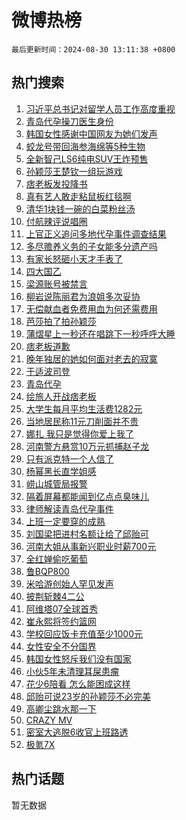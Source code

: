 # 微博热榜

`最后更新时间：2024-08-30 13:11:38 +0800`

## 热门搜索

1. [习近平总书记对留学人员工作高度重视](https://m.weibo.cn/search?containerid=100103type%3D1%26t%3D10%26q%3D%23%E4%B9%A0%E8%BF%91%E5%B9%B3%E6%80%BB%E4%B9%A6%E8%AE%B0%E5%AF%B9%E7%95%99%E5%AD%A6%E4%BA%BA%E5%91%98%E5%B7%A5%E4%BD%9C%E9%AB%98%E5%BA%A6%E9%87%8D%E8%A7%86%23&stream_entry_id=51&isnewpage=1&extparam=seat%3D1%26q%3D%2523%25E4%25B9%25A0%25E8%25BF%2591%25E5%25B9%25B3%25E6%2580%25BB%25E4%25B9%25A6%25E8%25AE%25B0%25E5%25AF%25B9%25E7%2595%2599%25E5%25AD%25A6%25E4%25BA%25BA%25E5%2591%2598%25E5%25B7%25A5%25E4%25BD%259C%25E9%25AB%2598%25E5%25BA%25A6%25E9%2587%258D%25E8%25A7%2586%2523%26dgr%3D0%26filter_type%3Drealtimehot%26stream_entry_id%3D51%26c_type%3D51%26pos%3D0%26cate%3D10103%26display_time%3D1724994697%26pre_seqid%3D17249946969770952898107)
1. [青岛代孕操刀医生身份](https://m.weibo.cn/search?containerid=100103type%3D1%26t%3D10%26q%3D%23%E9%9D%92%E5%B2%9B%E4%BB%A3%E5%AD%95%E6%93%8D%E5%88%80%E5%8C%BB%E7%94%9F%E8%BA%AB%E4%BB%BD%23&stream_entry_id=31&isnewpage=1&extparam=seat%3D1%26cate%3D5001%26lcate%3D5001%26stream_entry_id%3D31%26pos%3D0%26q%3D%2523%25E9%259D%2592%25E5%25B2%259B%25E4%25BB%25A3%25E5%25AD%2595%25E6%2593%258D%25E5%2588%2580%25E5%258C%25BB%25E7%2594%259F%25E8%25BA%25AB%25E4%25BB%25BD%2523%26dgr%3D0%26filter_type%3Drealtimehot%26band_rank%3D1%26c_type%3D31%26realpos%3D1%26flag%3D1%26display_time%3D1724994697%26pre_seqid%3D17249946969770952898107)
1. [韩国女性感谢中国网友为她们发声](https://m.weibo.cn/search?containerid=100103type%3D1%26t%3D10%26q%3D%23%E9%9F%A9%E5%9B%BD%E5%A5%B3%E6%80%A7%E6%84%9F%E8%B0%A2%E4%B8%AD%E5%9B%BD%E7%BD%91%E5%8F%8B%E4%B8%BA%E5%A5%B9%E4%BB%AC%E5%8F%91%E5%A3%B0%23&stream_entry_id=31&isnewpage=1&extparam=seat%3D1%26cate%3D5001%26lcate%3D5001%26stream_entry_id%3D31%26pos%3D1%26q%3D%2523%25E9%259F%25A9%25E5%259B%25BD%25E5%25A5%25B3%25E6%2580%25A7%25E6%2584%259F%25E8%25B0%25A2%25E4%25B8%25AD%25E5%259B%25BD%25E7%25BD%2591%25E5%258F%258B%25E4%25B8%25BA%25E5%25A5%25B9%25E4%25BB%25AC%25E5%258F%2591%25E5%25A3%25B0%2523%26dgr%3D0%26filter_type%3Drealtimehot%26band_rank%3D2%26c_type%3D31%26realpos%3D2%26flag%3D2%26display_time%3D1724994697%26pre_seqid%3D17249946969770952898107)
1. [蛟龙号带回海参海绵等5种生物](https://m.weibo.cn/search?containerid=100103type%3D1%26t%3D10%26q%3D%23%E8%9B%9F%E9%BE%99%E5%8F%B7%E5%B8%A6%E5%9B%9E%E6%B5%B7%E5%8F%82%E6%B5%B7%E7%BB%B5%E7%AD%895%E7%A7%8D%E7%94%9F%E7%89%A9%23&stream_entry_id=31&isnewpage=1&extparam=seat%3D1%26cate%3D5001%26lcate%3D5001%26stream_entry_id%3D31%26pos%3D2%26q%3D%2523%25E8%259B%259F%25E9%25BE%2599%25E5%258F%25B7%25E5%25B8%25A6%25E5%259B%259E%25E6%25B5%25B7%25E5%258F%2582%25E6%25B5%25B7%25E7%25BB%25B5%25E7%25AD%25895%25E7%25A7%258D%25E7%2594%259F%25E7%2589%25A9%2523%26dgr%3D0%26filter_type%3Drealtimehot%26band_rank%3D3%26c_type%3D31%26realpos%3D3%26flag%3D1%26display_time%3D1724994697%26pre_seqid%3D17249946969770952898107)
1. [全新智己LS6纯电SUV王炸预售](https://m.weibo.cn/search?containerid=100103type%3D1%26t%3D10%26q%3D%23%E5%85%A8%E6%96%B0%E6%99%BA%E5%B7%B1LS6%E7%BA%AF%E7%94%B5SUV%E7%8E%8B%E7%82%B8%E9%A2%84%E5%94%AE%23&stream_entry_id=31&isnewpage=1&extparam=seat%3D1%26cate%3D5001%26lcate%3D5001%26stream_entry_id%3D31%26pos%3D3%26q%3D%2523%25E5%2585%25A8%25E6%2596%25B0%25E6%2599%25BA%25E5%25B7%25B1LS6%25E7%25BA%25AF%25E7%2594%25B5SUV%25E7%258E%258B%25E7%2582%25B8%25E9%25A2%2584%25E5%2594%25AE%2523%26dgr%3D0%26c_type%3D31%26filter_type%3Drealtimehot%26band_rank%3D4%26topic_ad%3D1%26is_ad_pos%3D1%26adid%3D252182%26display_time%3D1724994697%26pre_seqid%3D17249946969770952898107)
1. [孙颖莎王楚钦一组玩游戏](https://m.weibo.cn/search?containerid=100103type%3D1%26t%3D10%26q%3D%23%E5%AD%99%E9%A2%96%E8%8E%8E%E7%8E%8B%E6%A5%9A%E9%92%A6%E4%B8%80%E7%BB%84%E7%8E%A9%E6%B8%B8%E6%88%8F%23&stream_entry_id=31&isnewpage=1&extparam=seat%3D1%26cate%3D5001%26lcate%3D5001%26stream_entry_id%3D31%26pos%3D4%26q%3D%2523%25E5%25AD%2599%25E9%25A2%2596%25E8%258E%258E%25E7%258E%258B%25E6%25A5%259A%25E9%2592%25A6%25E4%25B8%2580%25E7%25BB%2584%25E7%258E%25A9%25E6%25B8%25B8%25E6%2588%258F%2523%26dgr%3D0%26filter_type%3Drealtimehot%26band_rank%3D4%26c_type%3D31%26realpos%3D4%26flag%3D1%26display_time%3D1724994697%26pre_seqid%3D17249946969770952898107)
1. [痞老板发投降书](https://m.weibo.cn/search?containerid=100103type%3D1%26t%3D10%26q%3D%23%E7%97%9E%E8%80%81%E6%9D%BF%E5%8F%91%E6%8A%95%E9%99%8D%E4%B9%A6%23&stream_entry_id=31&isnewpage=1&extparam=seat%3D1%26cate%3D5001%26lcate%3D5001%26stream_entry_id%3D31%26pos%3D5%26q%3D%2523%25E7%2597%259E%25E8%2580%2581%25E6%259D%25BF%25E5%258F%2591%25E6%258A%2595%25E9%2599%258D%25E4%25B9%25A6%2523%26dgr%3D0%26filter_type%3Drealtimehot%26band_rank%3D5%26c_type%3D31%26realpos%3D5%26flag%3D2%26display_time%3D1724994697%26pre_seqid%3D17249946969770952898107)
1. [真有艺人敢走粘鼠板红毯啊](https://m.weibo.cn/search?containerid=100103type%3D1%26t%3D10%26q%3D%E7%9C%9F%E6%9C%89%E8%89%BA%E4%BA%BA%E6%95%A2%E8%B5%B0%E7%B2%98%E9%BC%A0%E6%9D%BF%E7%BA%A2%E6%AF%AF%E5%95%8A&stream_entry_id=31&isnewpage=1&extparam=seat%3D1%26cate%3D5001%26lcate%3D5001%26stream_entry_id%3D31%26pos%3D6%26q%3D%25E7%259C%259F%25E6%259C%2589%25E8%2589%25BA%25E4%25BA%25BA%25E6%2595%25A2%25E8%25B5%25B0%25E7%25B2%2598%25E9%25BC%25A0%25E6%259D%25BF%25E7%25BA%25A2%25E6%25AF%25AF%25E5%2595%258A%26dgr%3D0%26filter_type%3Drealtimehot%26band_rank%3D6%26c_type%3D31%26realpos%3D6%26flag%3D1%26display_time%3D1724994697%26pre_seqid%3D17249946969770952898107)
1. [清华1块钱一碗的白菜粉丝汤](https://m.weibo.cn/search?containerid=100103type%3D1%26t%3D10%26q%3D%23%E6%B8%85%E5%8D%8E1%E5%9D%97%E9%92%B1%E4%B8%80%E7%A2%97%E7%9A%84%E7%99%BD%E8%8F%9C%E7%B2%89%E4%B8%9D%E6%B1%A4%23&stream_entry_id=31&isnewpage=1&extparam=seat%3D1%26cate%3D5001%26lcate%3D5001%26stream_entry_id%3D31%26pos%3D7%26q%3D%2523%25E6%25B8%2585%25E5%258D%258E1%25E5%259D%2597%25E9%2592%25B1%25E4%25B8%2580%25E7%25A2%2597%25E7%259A%2584%25E7%2599%25BD%25E8%258F%259C%25E7%25B2%2589%25E4%25B8%259D%25E6%25B1%25A4%2523%26dgr%3D0%26filter_type%3Drealtimehot%26band_rank%3D7%26c_type%3D31%26realpos%3D7%26flag%3D2%26display_time%3D1724994697%26pre_seqid%3D17249946969770952898107)
1. [付航辣评说唱圈](https://m.weibo.cn/search?containerid=100103type%3D1%26t%3D10%26q%3D%E4%BB%98%E8%88%AA%E8%BE%A3%E8%AF%84%E8%AF%B4%E5%94%B1%E5%9C%88&stream_entry_id=31&isnewpage=1&extparam=seat%3D1%26cate%3D5001%26lcate%3D5001%26stream_entry_id%3D31%26pos%3D8%26q%3D%25E4%25BB%2598%25E8%2588%25AA%25E8%25BE%25A3%25E8%25AF%2584%25E8%25AF%25B4%25E5%2594%25B1%25E5%259C%2588%26dgr%3D0%26filter_type%3Drealtimehot%26band_rank%3D8%26c_type%3D31%26realpos%3D8%26flag%3D1%26display_time%3D1724994697%26pre_seqid%3D17249946969770952898107)
1. [上官正义追问多地代孕事件调查结果](https://m.weibo.cn/search?containerid=100103type%3D1%26t%3D10%26q%3D%23%E4%B8%8A%E5%AE%98%E6%AD%A3%E4%B9%89%E8%BF%BD%E9%97%AE%E5%A4%9A%E5%9C%B0%E4%BB%A3%E5%AD%95%E4%BA%8B%E4%BB%B6%E8%B0%83%E6%9F%A5%E7%BB%93%E6%9E%9C%23&stream_entry_id=31&isnewpage=1&extparam=seat%3D1%26cate%3D5001%26lcate%3D5001%26stream_entry_id%3D31%26pos%3D9%26q%3D%2523%25E4%25B8%258A%25E5%25AE%2598%25E6%25AD%25A3%25E4%25B9%2589%25E8%25BF%25BD%25E9%2597%25AE%25E5%25A4%259A%25E5%259C%25B0%25E4%25BB%25A3%25E5%25AD%2595%25E4%25BA%258B%25E4%25BB%25B6%25E8%25B0%2583%25E6%259F%25A5%25E7%25BB%2593%25E6%259E%259C%2523%26dgr%3D0%26filter_type%3Drealtimehot%26band_rank%3D9%26c_type%3D31%26realpos%3D9%26flag%3D1%26display_time%3D1724994697%26pre_seqid%3D17249946969770952898107)
1. [多尽赡养义务的子女能多分遗产吗](https://m.weibo.cn/search?containerid=100103type%3D1%26t%3D10%26q%3D%23%E5%A4%9A%E5%B0%BD%E8%B5%A1%E5%85%BB%E4%B9%89%E5%8A%A1%E7%9A%84%E5%AD%90%E5%A5%B3%E8%83%BD%E5%A4%9A%E5%88%86%E9%81%97%E4%BA%A7%E5%90%97%23&stream_entry_id=31&isnewpage=1&extparam=seat%3D1%26cate%3D5001%26lcate%3D5001%26stream_entry_id%3D31%26pos%3D10%26q%3D%2523%25E5%25A4%259A%25E5%25B0%25BD%25E8%25B5%25A1%25E5%2585%25BB%25E4%25B9%2589%25E5%258A%25A1%25E7%259A%2584%25E5%25AD%2590%25E5%25A5%25B3%25E8%2583%25BD%25E5%25A4%259A%25E5%2588%2586%25E9%2581%2597%25E4%25BA%25A7%25E5%2590%2597%2523%26dgr%3D0%26filter_type%3Drealtimehot%26band_rank%3D10%26c_type%3D31%26realpos%3D10%26flag%3D1%26display_time%3D1724994697%26pre_seqid%3D17249946969770952898107)
1. [有家长怒砸小天才手表了](https://m.weibo.cn/search?containerid=100103type%3D1%26t%3D10%26q%3D%23%E6%9C%89%E5%AE%B6%E9%95%BF%E6%80%92%E7%A0%B8%E5%B0%8F%E5%A4%A9%E6%89%8D%E6%89%8B%E8%A1%A8%E4%BA%86%23&stream_entry_id=31&isnewpage=1&extparam=seat%3D1%26cate%3D5001%26lcate%3D5001%26stream_entry_id%3D31%26pos%3D11%26q%3D%2523%25E6%259C%2589%25E5%25AE%25B6%25E9%2595%25BF%25E6%2580%2592%25E7%25A0%25B8%25E5%25B0%258F%25E5%25A4%25A9%25E6%2589%258D%25E6%2589%258B%25E8%25A1%25A8%25E4%25BA%2586%2523%26dgr%3D0%26filter_type%3Drealtimehot%26band_rank%3D11%26c_type%3D31%26realpos%3D11%26flag%3D1%26display_time%3D1724994697%26pre_seqid%3D17249946969770952898107)
1. [四大国乙](https://m.weibo.cn/search?containerid=100103type%3D1%26t%3D10%26q%3D%E5%9B%9B%E5%A4%A7%E5%9B%BD%E4%B9%99&stream_entry_id=31&isnewpage=1&extparam=seat%3D1%26cate%3D5001%26lcate%3D5001%26stream_entry_id%3D31%26pos%3D12%26q%3D%25E5%259B%259B%25E5%25A4%25A7%25E5%259B%25BD%25E4%25B9%2599%26dgr%3D0%26filter_type%3Drealtimehot%26band_rank%3D12%26c_type%3D31%26realpos%3D12%26flag%3D1%26display_time%3D1724994697%26pre_seqid%3D17249946969770952898107)
1. [梁源账号被禁言](https://m.weibo.cn/search?containerid=100103type%3D1%26t%3D10%26q%3D%23%E6%A2%81%E6%BA%90%E8%B4%A6%E5%8F%B7%E8%A2%AB%E7%A6%81%E8%A8%80%23&stream_entry_id=31&isnewpage=1&extparam=seat%3D1%26cate%3D5001%26lcate%3D5001%26stream_entry_id%3D31%26pos%3D13%26q%3D%2523%25E6%25A2%2581%25E6%25BA%2590%25E8%25B4%25A6%25E5%258F%25B7%25E8%25A2%25AB%25E7%25A6%2581%25E8%25A8%2580%2523%26dgr%3D0%26filter_type%3Drealtimehot%26band_rank%3D13%26c_type%3D31%26realpos%3D13%26flag%3D0%26display_time%3D1724994697%26pre_seqid%3D17249946969770952898107)
1. [柳岩说陈丽君为浪姐多次妥协](https://m.weibo.cn/search?containerid=100103type%3D1%26t%3D10%26q%3D%E6%9F%B3%E5%B2%A9%E8%AF%B4%E9%99%88%E4%B8%BD%E5%90%9B%E4%B8%BA%E6%B5%AA%E5%A7%90%E5%A4%9A%E6%AC%A1%E5%A6%A5%E5%8D%8F&stream_entry_id=31&isnewpage=1&extparam=seat%3D1%26cate%3D5001%26lcate%3D5001%26stream_entry_id%3D31%26pos%3D14%26q%3D%25E6%259F%25B3%25E5%25B2%25A9%25E8%25AF%25B4%25E9%2599%2588%25E4%25B8%25BD%25E5%2590%259B%25E4%25B8%25BA%25E6%25B5%25AA%25E5%25A7%2590%25E5%25A4%259A%25E6%25AC%25A1%25E5%25A6%25A5%25E5%258D%258F%26dgr%3D0%26filter_type%3Drealtimehot%26band_rank%3D14%26c_type%3D31%26realpos%3D14%26flag%3D1%26display_time%3D1724994697%26pre_seqid%3D17249946969770952898107)
1. [无偿献血者免费用血为何还需费用](https://m.weibo.cn/search?containerid=100103type%3D1%26t%3D10%26q%3D%23%E6%97%A0%E5%81%BF%E7%8C%AE%E8%A1%80%E8%80%85%E5%85%8D%E8%B4%B9%E7%94%A8%E8%A1%80%E4%B8%BA%E4%BD%95%E8%BF%98%E9%9C%80%E8%B4%B9%E7%94%A8%23&stream_entry_id=31&isnewpage=1&extparam=seat%3D1%26cate%3D5001%26lcate%3D5001%26stream_entry_id%3D31%26pos%3D15%26q%3D%2523%25E6%2597%25A0%25E5%2581%25BF%25E7%258C%25AE%25E8%25A1%2580%25E8%2580%2585%25E5%2585%258D%25E8%25B4%25B9%25E7%2594%25A8%25E8%25A1%2580%25E4%25B8%25BA%25E4%25BD%2595%25E8%25BF%2598%25E9%259C%2580%25E8%25B4%25B9%25E7%2594%25A8%2523%26dgr%3D0%26filter_type%3Drealtimehot%26band_rank%3D15%26c_type%3D31%26realpos%3D15%26flag%3D1%26display_time%3D1724994697%26pre_seqid%3D17249946969770952898107)
1. [芭莎拍了拍孙颖莎](https://m.weibo.cn/search?containerid=100103type%3D1%26t%3D10%26q%3D%23%E8%8A%AD%E8%8E%8E%E6%8B%8D%E4%BA%86%E6%8B%8D%E5%AD%99%E9%A2%96%E8%8E%8E%23&stream_entry_id=31&isnewpage=1&extparam=seat%3D1%26cate%3D5001%26lcate%3D5001%26stream_entry_id%3D31%26pos%3D16%26q%3D%2523%25E8%258A%25AD%25E8%258E%258E%25E6%258B%258D%25E4%25BA%2586%25E6%258B%258D%25E5%25AD%2599%25E9%25A2%2596%25E8%258E%258E%2523%26dgr%3D0%26filter_type%3Drealtimehot%26band_rank%3D16%26c_type%3D31%26realpos%3D16%26flag%3D0%26display_time%3D1724994697%26pre_seqid%3D17249946969770952898107)
1. [蒲熠星上一秒还在唱跳下一秒呼呼大睡](https://m.weibo.cn/search?containerid=100103type%3D1%26t%3D10%26q%3D%E8%92%B2%E7%86%A0%E6%98%9F%E4%B8%8A%E4%B8%80%E7%A7%92%E8%BF%98%E5%9C%A8%E5%94%B1%E8%B7%B3%E4%B8%8B%E4%B8%80%E7%A7%92%E5%91%BC%E5%91%BC%E5%A4%A7%E7%9D%A1&stream_entry_id=31&isnewpage=1&extparam=seat%3D1%26cate%3D5001%26lcate%3D5001%26stream_entry_id%3D31%26pos%3D17%26q%3D%25E8%2592%25B2%25E7%2586%25A0%25E6%2598%259F%25E4%25B8%258A%25E4%25B8%2580%25E7%25A7%2592%25E8%25BF%2598%25E5%259C%25A8%25E5%2594%25B1%25E8%25B7%25B3%25E4%25B8%258B%25E4%25B8%2580%25E7%25A7%2592%25E5%2591%25BC%25E5%2591%25BC%25E5%25A4%25A7%25E7%259D%25A1%26dgr%3D0%26filter_type%3Drealtimehot%26band_rank%3D17%26c_type%3D31%26realpos%3D17%26flag%3D1%26display_time%3D1724994697%26pre_seqid%3D17249946969770952898107)
1. [痞老板道歉](https://m.weibo.cn/search?containerid=100103type%3D1%26t%3D10%26q%3D%23%E7%97%9E%E8%80%81%E6%9D%BF%E9%81%93%E6%AD%89%23&stream_entry_id=31&isnewpage=1&extparam=seat%3D1%26cate%3D5001%26lcate%3D5001%26stream_entry_id%3D31%26pos%3D18%26q%3D%2523%25E7%2597%259E%25E8%2580%2581%25E6%259D%25BF%25E9%2581%2593%25E6%25AD%2589%2523%26dgr%3D0%26filter_type%3Drealtimehot%26band_rank%3D18%26c_type%3D31%26realpos%3D18%26flag%3D0%26display_time%3D1724994697%26pre_seqid%3D17249946969770952898107)
1. [晚年独居的她如何面对老去的寂寞](https://m.weibo.cn/search?containerid=100103type%3D1%26t%3D10%26q%3D%23%E6%99%9A%E5%B9%B4%E7%8B%AC%E5%B1%85%E7%9A%84%E5%A5%B9%E5%A6%82%E4%BD%95%E9%9D%A2%E5%AF%B9%E8%80%81%E5%8E%BB%E7%9A%84%E5%AF%82%E5%AF%9E%23&stream_entry_id=31&isnewpage=1&extparam=seat%3D1%26cate%3D5001%26lcate%3D5001%26stream_entry_id%3D31%26pos%3D19%26q%3D%2523%25E6%2599%259A%25E5%25B9%25B4%25E7%258B%25AC%25E5%25B1%2585%25E7%259A%2584%25E5%25A5%25B9%25E5%25A6%2582%25E4%25BD%2595%25E9%259D%25A2%25E5%25AF%25B9%25E8%2580%2581%25E5%258E%25BB%25E7%259A%2584%25E5%25AF%2582%25E5%25AF%259E%2523%26dgr%3D0%26filter_type%3Drealtimehot%26band_rank%3D19%26c_type%3D31%26realpos%3D19%26flag%3D1%26display_time%3D1724994697%26pre_seqid%3D17249946969770952898107)
1. [于适波司登](https://m.weibo.cn/search?containerid=100103type%3D1%26t%3D10%26q%3D%23%E4%BA%8E%E9%80%82%E6%B3%A2%E5%8F%B8%E7%99%BB%23&stream_entry_id=31&isnewpage=1&extparam=seat%3D1%26cate%3D5001%26lcate%3D5001%26stream_entry_id%3D31%26pos%3D20%26q%3D%2523%25E4%25BA%258E%25E9%2580%2582%25E6%25B3%25A2%25E5%258F%25B8%25E7%2599%25BB%2523%26dgr%3D0%26realpos%3D20%26adid%3D252193%26band_rank%3D20%26c_type%3D31%26flag%3D0%26filter_type%3Drealtimehot%26display_time%3D1724994697%26pre_seqid%3D17249946969770952898107)
1. [青岛代孕](https://m.weibo.cn/search?containerid=100103type%3D1%26t%3D10%26q%3D%E9%9D%92%E5%B2%9B%E4%BB%A3%E5%AD%95&stream_entry_id=31&isnewpage=1&extparam=seat%3D1%26cate%3D5001%26lcate%3D5001%26stream_entry_id%3D31%26pos%3D21%26q%3D%25E9%259D%2592%25E5%25B2%259B%25E4%25BB%25A3%25E5%25AD%2595%26dgr%3D0%26filter_type%3Drealtimehot%26band_rank%3D21%26c_type%3D31%26realpos%3D21%26flag%3D2%26display_time%3D1724994697%26pre_seqid%3D17249946969770952898107)
1. [绘旅人开战痞老板](https://m.weibo.cn/search?containerid=100103type%3D1%26t%3D10%26q%3D%E7%BB%98%E6%97%85%E4%BA%BA%E5%BC%80%E6%88%98%E7%97%9E%E8%80%81%E6%9D%BF&stream_entry_id=31&isnewpage=1&extparam=seat%3D1%26cate%3D5001%26lcate%3D5001%26stream_entry_id%3D31%26pos%3D22%26q%3D%25E7%25BB%2598%25E6%2597%2585%25E4%25BA%25BA%25E5%25BC%2580%25E6%2588%2598%25E7%2597%259E%25E8%2580%2581%25E6%259D%25BF%26dgr%3D0%26filter_type%3Drealtimehot%26band_rank%3D22%26c_type%3D31%26realpos%3D22%26flag%3D0%26display_time%3D1724994697%26pre_seqid%3D17249946969770952898107)
1. [大学生每月平均生活费1282元](https://m.weibo.cn/search?containerid=100103type%3D1%26t%3D10%26q%3D%23%E5%A4%A7%E5%AD%A6%E7%94%9F%E6%AF%8F%E6%9C%88%E5%B9%B3%E5%9D%87%E7%94%9F%E6%B4%BB%E8%B4%B91282%E5%85%83%23&stream_entry_id=31&isnewpage=1&extparam=seat%3D1%26cate%3D5001%26lcate%3D5001%26stream_entry_id%3D31%26pos%3D23%26q%3D%2523%25E5%25A4%25A7%25E5%25AD%25A6%25E7%2594%259F%25E6%25AF%258F%25E6%259C%2588%25E5%25B9%25B3%25E5%259D%2587%25E7%2594%259F%25E6%25B4%25BB%25E8%25B4%25B91282%25E5%2585%2583%2523%26dgr%3D0%26filter_type%3Drealtimehot%26band_rank%3D23%26c_type%3D31%26realpos%3D23%26flag%3D0%26display_time%3D1724994697%26pre_seqid%3D17249946969770952898107)
1. [当地居民称11元刀削面并不贵](https://m.weibo.cn/search?containerid=100103type%3D1%26t%3D10%26q%3D%23%E5%BD%93%E5%9C%B0%E5%B1%85%E6%B0%91%E7%A7%B011%E5%85%83%E5%88%80%E5%89%8A%E9%9D%A2%E5%B9%B6%E4%B8%8D%E8%B4%B5%23&stream_entry_id=31&isnewpage=1&extparam=seat%3D1%26cate%3D5001%26lcate%3D5001%26stream_entry_id%3D31%26pos%3D24%26q%3D%2523%25E5%25BD%2593%25E5%259C%25B0%25E5%25B1%2585%25E6%25B0%2591%25E7%25A7%25B011%25E5%2585%2583%25E5%2588%2580%25E5%2589%258A%25E9%259D%25A2%25E5%25B9%25B6%25E4%25B8%258D%25E8%25B4%25B5%2523%26dgr%3D0%26filter_type%3Drealtimehot%26band_rank%3D24%26c_type%3D31%26realpos%3D24%26flag%3D0%26display_time%3D1724994697%26pre_seqid%3D17249946969770952898107)
1. [娜扎 我只是觉得你爱上我了](https://m.weibo.cn/search?containerid=100103type%3D1%26t%3D10%26q%3D%E5%A8%9C%E6%89%8E+%E6%88%91%E5%8F%AA%E6%98%AF%E8%A7%89%E5%BE%97%E4%BD%A0%E7%88%B1%E4%B8%8A%E6%88%91%E4%BA%86&stream_entry_id=31&isnewpage=1&extparam=seat%3D1%26cate%3D5001%26lcate%3D5001%26stream_entry_id%3D31%26pos%3D25%26q%3D%25E5%25A8%259C%25E6%2589%258E%2520%25E6%2588%2591%25E5%258F%25AA%25E6%2598%25AF%25E8%25A7%2589%25E5%25BE%2597%25E4%25BD%25A0%25E7%2588%25B1%25E4%25B8%258A%25E6%2588%2591%25E4%25BA%2586%26dgr%3D0%26filter_type%3Drealtimehot%26band_rank%3D25%26c_type%3D31%26realpos%3D25%26flag%3D1%26display_time%3D1724994697%26pre_seqid%3D17249946969770952898107)
1. [河南警方悬赏10万元抓捕赵子龙](https://m.weibo.cn/search?containerid=100103type%3D1%26t%3D10%26q%3D%23%E6%B2%B3%E5%8D%97%E8%AD%A6%E6%96%B9%E6%82%AC%E8%B5%8F10%E4%B8%87%E5%85%83%E6%8A%93%E6%8D%95%E8%B5%B5%E5%AD%90%E9%BE%99%23&stream_entry_id=31&isnewpage=1&extparam=seat%3D1%26cate%3D5001%26lcate%3D5001%26stream_entry_id%3D31%26pos%3D26%26q%3D%2523%25E6%25B2%25B3%25E5%258D%2597%25E8%25AD%25A6%25E6%2596%25B9%25E6%2582%25AC%25E8%25B5%258F10%25E4%25B8%2587%25E5%2585%2583%25E6%258A%2593%25E6%258D%2595%25E8%25B5%25B5%25E5%25AD%2590%25E9%25BE%2599%2523%26dgr%3D0%26filter_type%3Drealtimehot%26band_rank%3D26%26c_type%3D31%26realpos%3D26%26flag%3D1%26display_time%3D1724994697%26pre_seqid%3D17249946969770952898107)
1. [只有派克特一个人信了](https://m.weibo.cn/search?containerid=100103type%3D1%26t%3D10%26q%3D%E5%8F%AA%E6%9C%89%E6%B4%BE%E5%85%8B%E7%89%B9%E4%B8%80%E4%B8%AA%E4%BA%BA%E4%BF%A1%E4%BA%86&stream_entry_id=31&isnewpage=1&extparam=seat%3D1%26cate%3D5001%26lcate%3D5001%26stream_entry_id%3D31%26pos%3D27%26q%3D%25E5%258F%25AA%25E6%259C%2589%25E6%25B4%25BE%25E5%2585%258B%25E7%2589%25B9%25E4%25B8%2580%25E4%25B8%25AA%25E4%25BA%25BA%25E4%25BF%25A1%25E4%25BA%2586%26dgr%3D0%26filter_type%3Drealtimehot%26band_rank%3D27%26c_type%3D31%26realpos%3D27%26flag%3D0%26display_time%3D1724994697%26pre_seqid%3D17249946969770952898107)
1. [杨幂黑长直学姐感](https://m.weibo.cn/search?containerid=100103type%3D1%26t%3D10%26q%3D%23%E6%9D%A8%E5%B9%82%E9%BB%91%E9%95%BF%E7%9B%B4%E5%AD%A6%E5%A7%90%E6%84%9F%23&stream_entry_id=31&isnewpage=1&extparam=seat%3D1%26cate%3D5001%26lcate%3D5001%26stream_entry_id%3D31%26pos%3D28%26q%3D%2523%25E6%259D%25A8%25E5%25B9%2582%25E9%25BB%2591%25E9%2595%25BF%25E7%259B%25B4%25E5%25AD%25A6%25E5%25A7%2590%25E6%2584%259F%2523%26dgr%3D0%26filter_type%3Drealtimehot%26band_rank%3D28%26c_type%3D31%26realpos%3D28%26flag%3D1%26display_time%3D1724994697%26pre_seqid%3D17249946969770952898107)
1. [崂山城管局报警](https://m.weibo.cn/search?containerid=100103type%3D1%26t%3D10%26q%3D%23%E5%B4%82%E5%B1%B1%E5%9F%8E%E7%AE%A1%E5%B1%80%E6%8A%A5%E8%AD%A6%23&stream_entry_id=31&isnewpage=1&extparam=seat%3D1%26cate%3D5001%26lcate%3D5001%26stream_entry_id%3D31%26pos%3D29%26q%3D%2523%25E5%25B4%2582%25E5%25B1%25B1%25E5%259F%258E%25E7%25AE%25A1%25E5%25B1%2580%25E6%258A%25A5%25E8%25AD%25A6%2523%26dgr%3D0%26filter_type%3Drealtimehot%26band_rank%3D29%26c_type%3D31%26realpos%3D29%26flag%3D0%26display_time%3D1724994697%26pre_seqid%3D17249946969770952898107)
1. [隔着屏幕都能闻到亿点点臭味儿](https://m.weibo.cn/search?containerid=100103type%3D1%26t%3D10%26q%3D%23%E9%9A%94%E7%9D%80%E5%B1%8F%E5%B9%95%E9%83%BD%E8%83%BD%E9%97%BB%E5%88%B0%E4%BA%BF%E7%82%B9%E7%82%B9%E8%87%AD%E5%91%B3%E5%84%BF%23&stream_entry_id=31&isnewpage=1&extparam=seat%3D1%26cate%3D5001%26lcate%3D5001%26stream_entry_id%3D31%26pos%3D30%26q%3D%2523%25E9%259A%2594%25E7%259D%2580%25E5%25B1%258F%25E5%25B9%2595%25E9%2583%25BD%25E8%2583%25BD%25E9%2597%25BB%25E5%2588%25B0%25E4%25BA%25BF%25E7%2582%25B9%25E7%2582%25B9%25E8%2587%25AD%25E5%2591%25B3%25E5%2584%25BF%2523%26dgr%3D0%26realpos%3D30%26adid%3D251434%26band_rank%3D30%26c_type%3D31%26flag%3D0%26filter_type%3Drealtimehot%26display_time%3D1724994697%26pre_seqid%3D17249946969770952898107)
1. [律师解读青岛代孕事件](https://m.weibo.cn/search?containerid=100103type%3D1%26t%3D10%26q%3D%23%E5%BE%8B%E5%B8%88%E8%A7%A3%E8%AF%BB%E9%9D%92%E5%B2%9B%E4%BB%A3%E5%AD%95%E4%BA%8B%E4%BB%B6%23&stream_entry_id=31&isnewpage=1&extparam=seat%3D1%26cate%3D5001%26lcate%3D5001%26stream_entry_id%3D31%26pos%3D31%26q%3D%2523%25E5%25BE%258B%25E5%25B8%2588%25E8%25A7%25A3%25E8%25AF%25BB%25E9%259D%2592%25E5%25B2%259B%25E4%25BB%25A3%25E5%25AD%2595%25E4%25BA%258B%25E4%25BB%25B6%2523%26dgr%3D0%26filter_type%3Drealtimehot%26band_rank%3D31%26c_type%3D31%26realpos%3D31%26flag%3D1%26display_time%3D1724994697%26pre_seqid%3D17249946969770952898107)
1. [上班一定要穿的成熟](https://m.weibo.cn/search?containerid=100103type%3D1%26t%3D10%26q%3D%23%E4%B8%8A%E7%8F%AD%E4%B8%80%E5%AE%9A%E8%A6%81%E7%A9%BF%E7%9A%84%E6%88%90%E7%86%9F%23&stream_entry_id=31&isnewpage=1&extparam=seat%3D1%26cate%3D5001%26lcate%3D5001%26stream_entry_id%3D31%26pos%3D32%26q%3D%2523%25E4%25B8%258A%25E7%258F%25AD%25E4%25B8%2580%25E5%25AE%259A%25E8%25A6%2581%25E7%25A9%25BF%25E7%259A%2584%25E6%2588%2590%25E7%2586%259F%2523%26dgr%3D0%26filter_type%3Drealtimehot%26band_rank%3D32%26c_type%3D31%26realpos%3D32%26flag%3D0%26display_time%3D1724994697%26pre_seqid%3D17249946969770952898107)
1. [刘国梁把进村名额让给了邱贻可](https://m.weibo.cn/search?containerid=100103type%3D1%26t%3D10%26q%3D%23%E5%88%98%E5%9B%BD%E6%A2%81%E6%8A%8A%E8%BF%9B%E6%9D%91%E5%90%8D%E9%A2%9D%E8%AE%A9%E7%BB%99%E4%BA%86%E9%82%B1%E8%B4%BB%E5%8F%AF%23&stream_entry_id=31&isnewpage=1&extparam=seat%3D1%26cate%3D5001%26lcate%3D5001%26stream_entry_id%3D31%26pos%3D33%26q%3D%2523%25E5%2588%2598%25E5%259B%25BD%25E6%25A2%2581%25E6%258A%258A%25E8%25BF%259B%25E6%259D%2591%25E5%2590%258D%25E9%25A2%259D%25E8%25AE%25A9%25E7%25BB%2599%25E4%25BA%2586%25E9%2582%25B1%25E8%25B4%25BB%25E5%258F%25AF%2523%26dgr%3D0%26filter_type%3Drealtimehot%26band_rank%3D33%26c_type%3D31%26realpos%3D33%26flag%3D1%26display_time%3D1724994697%26pre_seqid%3D17249946969770952898107)
1. [河南大姐从事新兴职业时薪700元](https://m.weibo.cn/search?containerid=100103type%3D1%26t%3D10%26q%3D%23%E6%B2%B3%E5%8D%97%E5%A4%A7%E5%A7%90%E4%BB%8E%E4%BA%8B%E6%96%B0%E5%85%B4%E8%81%8C%E4%B8%9A%E6%97%B6%E8%96%AA700%E5%85%83%23&stream_entry_id=31&isnewpage=1&extparam=seat%3D1%26cate%3D5001%26lcate%3D5001%26stream_entry_id%3D31%26pos%3D34%26q%3D%2523%25E6%25B2%25B3%25E5%258D%2597%25E5%25A4%25A7%25E5%25A7%2590%25E4%25BB%258E%25E4%25BA%258B%25E6%2596%25B0%25E5%2585%25B4%25E8%2581%258C%25E4%25B8%259A%25E6%2597%25B6%25E8%2596%25AA700%25E5%2585%2583%2523%26dgr%3D0%26filter_type%3Drealtimehot%26band_rank%3D34%26c_type%3D31%26realpos%3D34%26flag%3D1%26display_time%3D1724994697%26pre_seqid%3D17249946969770952898107)
1. [全红婵偷吃葡萄](https://m.weibo.cn/search?containerid=100103type%3D1%26t%3D10%26q%3D%23%E5%85%A8%E7%BA%A2%E5%A9%B5%E5%81%B7%E5%90%83%E8%91%A1%E8%90%84%23&stream_entry_id=31&isnewpage=1&extparam=seat%3D1%26cate%3D5001%26lcate%3D5001%26stream_entry_id%3D31%26pos%3D35%26q%3D%2523%25E5%2585%25A8%25E7%25BA%25A2%25E5%25A9%25B5%25E5%2581%25B7%25E5%2590%2583%25E8%2591%25A1%25E8%2590%2584%2523%26dgr%3D0%26filter_type%3Drealtimehot%26band_rank%3D35%26c_type%3D31%26realpos%3D35%26flag%3D1%26display_time%3D1724994697%26pre_seqid%3D17249946969770952898107)
1. [鲁BQP800](https://m.weibo.cn/search?containerid=100103type%3D1%26t%3D10%26q%3D%23%E9%B2%81BQP800%23&stream_entry_id=31&isnewpage=1&extparam=seat%3D1%26cate%3D5001%26lcate%3D5001%26stream_entry_id%3D31%26pos%3D36%26q%3D%2523%25E9%25B2%2581BQP800%2523%26dgr%3D0%26filter_type%3Drealtimehot%26band_rank%3D36%26c_type%3D31%26realpos%3D36%26flag%3D0%26display_time%3D1724994697%26pre_seqid%3D17249946969770952898107)
1. [米哈游创始人罕见发声](https://m.weibo.cn/search?containerid=100103type%3D1%26t%3D10%26q%3D%23%E7%B1%B3%E5%93%88%E6%B8%B8%E5%88%9B%E5%A7%8B%E4%BA%BA%E7%BD%95%E8%A7%81%E5%8F%91%E5%A3%B0%23&stream_entry_id=31&isnewpage=1&extparam=seat%3D1%26cate%3D5001%26lcate%3D5001%26stream_entry_id%3D31%26pos%3D37%26q%3D%2523%25E7%25B1%25B3%25E5%2593%2588%25E6%25B8%25B8%25E5%2588%259B%25E5%25A7%258B%25E4%25BA%25BA%25E7%25BD%2595%25E8%25A7%2581%25E5%258F%2591%25E5%25A3%25B0%2523%26dgr%3D0%26filter_type%3Drealtimehot%26band_rank%3D37%26c_type%3D31%26realpos%3D37%26flag%3D1%26display_time%3D1724994697%26pre_seqid%3D17249946969770952898107)
1. [披荆斩棘4二公](https://m.weibo.cn/search?containerid=100103type%3D1%26t%3D10%26q%3D%23%E6%8A%AB%E8%8D%86%E6%96%A9%E6%A3%984%E4%BA%8C%E5%85%AC%23&stream_entry_id=31&isnewpage=1&extparam=seat%3D1%26cate%3D5001%26lcate%3D5001%26stream_entry_id%3D31%26pos%3D38%26q%3D%2523%25E6%258A%25AB%25E8%258D%2586%25E6%2596%25A9%25E6%25A3%25984%25E4%25BA%258C%25E5%2585%25AC%2523%26dgr%3D0%26filter_type%3Drealtimehot%26band_rank%3D38%26c_type%3D31%26realpos%3D38%26flag%3D1%26display_time%3D1724994697%26pre_seqid%3D17249946969770952898107)
1. [阿维塔07全球首秀](https://m.weibo.cn/search?containerid=100103type%3D1%26t%3D10%26q%3D%23%E9%98%BF%E7%BB%B4%E5%A1%9407%E5%85%A8%E7%90%83%E9%A6%96%E7%A7%80%23&stream_entry_id=31&isnewpage=1&extparam=seat%3D1%26cate%3D5001%26lcate%3D5001%26stream_entry_id%3D31%26pos%3D39%26q%3D%2523%25E9%2598%25BF%25E7%25BB%25B4%25E5%25A1%259407%25E5%2585%25A8%25E7%2590%2583%25E9%25A6%2596%25E7%25A7%2580%2523%26dgr%3D0%26realpos%3D39%26adid%3D250951%26band_rank%3D39%26c_type%3D31%26flag%3D0%26filter_type%3Drealtimehot%26display_time%3D1724994697%26pre_seqid%3D17249946969770952898107)
1. [崔永熙将签约篮网](https://m.weibo.cn/search?containerid=100103type%3D1%26t%3D10%26q%3D%23%E5%B4%94%E6%B0%B8%E7%86%99%E5%B0%86%E7%AD%BE%E7%BA%A6%E7%AF%AE%E7%BD%91%23&stream_entry_id=31&isnewpage=1&extparam=seat%3D1%26cate%3D5001%26lcate%3D5001%26stream_entry_id%3D31%26pos%3D40%26q%3D%2523%25E5%25B4%2594%25E6%25B0%25B8%25E7%2586%2599%25E5%25B0%2586%25E7%25AD%25BE%25E7%25BA%25A6%25E7%25AF%25AE%25E7%25BD%2591%2523%26dgr%3D0%26filter_type%3Drealtimehot%26band_rank%3D40%26c_type%3D31%26realpos%3D40%26flag%3D1%26display_time%3D1724994697%26pre_seqid%3D17249946969770952898107)
1. [学校回应饭卡充值至少1000元](https://m.weibo.cn/search?containerid=100103type%3D1%26t%3D10%26q%3D%23%E5%AD%A6%E6%A0%A1%E5%9B%9E%E5%BA%94%E9%A5%AD%E5%8D%A1%E5%85%85%E5%80%BC%E8%87%B3%E5%B0%911000%E5%85%83%23&stream_entry_id=31&isnewpage=1&extparam=seat%3D1%26cate%3D5001%26lcate%3D5001%26stream_entry_id%3D31%26pos%3D41%26q%3D%2523%25E5%25AD%25A6%25E6%25A0%25A1%25E5%259B%259E%25E5%25BA%2594%25E9%25A5%25AD%25E5%258D%25A1%25E5%2585%2585%25E5%2580%25BC%25E8%2587%25B3%25E5%25B0%25911000%25E5%2585%2583%2523%26dgr%3D0%26filter_type%3Drealtimehot%26band_rank%3D41%26c_type%3D31%26realpos%3D41%26flag%3D1%26display_time%3D1724994697%26pre_seqid%3D17249946969770952898107)
1. [女性安全不分国界](https://m.weibo.cn/search?containerid=100103type%3D1%26t%3D10%26q%3D%23%E5%A5%B3%E6%80%A7%E5%AE%89%E5%85%A8%E4%B8%8D%E5%88%86%E5%9B%BD%E7%95%8C%23&stream_entry_id=31&isnewpage=1&extparam=seat%3D1%26cate%3D5001%26lcate%3D5001%26stream_entry_id%3D31%26pos%3D42%26q%3D%2523%25E5%25A5%25B3%25E6%2580%25A7%25E5%25AE%2589%25E5%2585%25A8%25E4%25B8%258D%25E5%2588%2586%25E5%259B%25BD%25E7%2595%258C%2523%26dgr%3D0%26filter_type%3Drealtimehot%26band_rank%3D42%26c_type%3D31%26realpos%3D42%26flag%3D0%26display_time%3D1724994697%26pre_seqid%3D17249946969770952898107)
1. [韩国女性怒斥我们没有国家](https://m.weibo.cn/search?containerid=100103type%3D1%26t%3D10%26q%3D%23%E9%9F%A9%E5%9B%BD%E5%A5%B3%E6%80%A7%E6%80%92%E6%96%A5%E6%88%91%E4%BB%AC%E6%B2%A1%E6%9C%89%E5%9B%BD%E5%AE%B6%23&stream_entry_id=31&isnewpage=1&extparam=seat%3D1%26cate%3D5001%26lcate%3D5001%26stream_entry_id%3D31%26pos%3D43%26q%3D%2523%25E9%259F%25A9%25E5%259B%25BD%25E5%25A5%25B3%25E6%2580%25A7%25E6%2580%2592%25E6%2596%25A5%25E6%2588%2591%25E4%25BB%25AC%25E6%25B2%25A1%25E6%259C%2589%25E5%259B%25BD%25E5%25AE%25B6%2523%26dgr%3D0%26filter_type%3Drealtimehot%26band_rank%3D43%26c_type%3D31%26realpos%3D43%26flag%3D0%26display_time%3D1724994697%26pre_seqid%3D17249946969770952898107)
1. [小伙5年未清理耳屎患瘤](https://m.weibo.cn/search?containerid=100103type%3D1%26t%3D10%26q%3D%23%E5%B0%8F%E4%BC%995%E5%B9%B4%E6%9C%AA%E6%B8%85%E7%90%86%E8%80%B3%E5%B1%8E%E6%82%A3%E7%98%A4%23&stream_entry_id=31&isnewpage=1&extparam=seat%3D1%26cate%3D5001%26lcate%3D5001%26stream_entry_id%3D31%26pos%3D44%26q%3D%2523%25E5%25B0%258F%25E4%25BC%25995%25E5%25B9%25B4%25E6%259C%25AA%25E6%25B8%2585%25E7%2590%2586%25E8%2580%25B3%25E5%25B1%258E%25E6%2582%25A3%25E7%2598%25A4%2523%26dgr%3D0%26filter_type%3Drealtimehot%26band_rank%3D44%26c_type%3D31%26realpos%3D44%26flag%3D0%26display_time%3D1724994697%26pre_seqid%3D17249946969770952898107)
1. [花少6陪看 怎么能困成这样](https://m.weibo.cn/search?containerid=100103type%3D1%26t%3D10%26q%3D%E8%8A%B1%E5%B0%916%E9%99%AA%E7%9C%8B+%E6%80%8E%E4%B9%88%E8%83%BD%E5%9B%B0%E6%88%90%E8%BF%99%E6%A0%B7&stream_entry_id=31&isnewpage=1&extparam=seat%3D1%26cate%3D5001%26lcate%3D5001%26stream_entry_id%3D31%26pos%3D45%26q%3D%25E8%258A%25B1%25E5%25B0%25916%25E9%2599%25AA%25E7%259C%258B%2520%25E6%2580%258E%25E4%25B9%2588%25E8%2583%25BD%25E5%259B%25B0%25E6%2588%2590%25E8%25BF%2599%25E6%25A0%25B7%26dgr%3D0%26filter_type%3Drealtimehot%26band_rank%3D45%26c_type%3D31%26realpos%3D45%26flag%3D1%26display_time%3D1724994697%26pre_seqid%3D17249946969770952898107)
1. [邱贻可说23岁的孙颖莎不必完美](https://m.weibo.cn/search?containerid=100103type%3D1%26t%3D10%26q%3D%23%E9%82%B1%E8%B4%BB%E5%8F%AF%E8%AF%B423%E5%B2%81%E7%9A%84%E5%AD%99%E9%A2%96%E8%8E%8E%E4%B8%8D%E5%BF%85%E5%AE%8C%E7%BE%8E%23&stream_entry_id=31&isnewpage=1&extparam=seat%3D1%26cate%3D5001%26lcate%3D5001%26stream_entry_id%3D31%26pos%3D46%26q%3D%2523%25E9%2582%25B1%25E8%25B4%25BB%25E5%258F%25AF%25E8%25AF%25B423%25E5%25B2%2581%25E7%259A%2584%25E5%25AD%2599%25E9%25A2%2596%25E8%258E%258E%25E4%25B8%258D%25E5%25BF%2585%25E5%25AE%258C%25E7%25BE%258E%2523%26dgr%3D0%26filter_type%3Drealtimehot%26band_rank%3D46%26c_type%3D31%26realpos%3D46%26flag%3D1%26display_time%3D1724994697%26pre_seqid%3D17249946969770952898107)
1. [高卿尘跳水那一下](https://m.weibo.cn/search?containerid=100103type%3D1%26t%3D10%26q%3D%E9%AB%98%E5%8D%BF%E5%B0%98%E8%B7%B3%E6%B0%B4%E9%82%A3%E4%B8%80%E4%B8%8B&stream_entry_id=31&isnewpage=1&extparam=seat%3D1%26cate%3D5001%26lcate%3D5001%26stream_entry_id%3D31%26pos%3D47%26q%3D%25E9%25AB%2598%25E5%258D%25BF%25E5%25B0%2598%25E8%25B7%25B3%25E6%25B0%25B4%25E9%2582%25A3%25E4%25B8%2580%25E4%25B8%258B%26dgr%3D0%26filter_type%3Drealtimehot%26band_rank%3D47%26c_type%3D31%26realpos%3D47%26flag%3D1%26display_time%3D1724994697%26pre_seqid%3D17249946969770952898107)
1. [CRAZY MV](https://m.weibo.cn/search?containerid=100103type%3D1%26t%3D10%26q%3DCRAZY+MV&stream_entry_id=31&isnewpage=1&extparam=seat%3D1%26cate%3D5001%26lcate%3D5001%26stream_entry_id%3D31%26pos%3D48%26q%3DCRAZY%2520MV%26dgr%3D0%26filter_type%3Drealtimehot%26band_rank%3D48%26c_type%3D31%26realpos%3D48%26flag%3D1%26display_time%3D1724994697%26pre_seqid%3D17249946969770952898107)
1. [密室大逃脱6收官上班路透](https://m.weibo.cn/search?containerid=100103type%3D1%26t%3D10%26q%3D%23%E5%AF%86%E5%AE%A4%E5%A4%A7%E9%80%83%E8%84%B16%E6%94%B6%E5%AE%98%E4%B8%8A%E7%8F%AD%E8%B7%AF%E9%80%8F%23&stream_entry_id=31&isnewpage=1&extparam=seat%3D1%26cate%3D5001%26lcate%3D5001%26stream_entry_id%3D31%26pos%3D49%26q%3D%2523%25E5%25AF%2586%25E5%25AE%25A4%25E5%25A4%25A7%25E9%2580%2583%25E8%2584%25B16%25E6%2594%25B6%25E5%25AE%2598%25E4%25B8%258A%25E7%258F%25AD%25E8%25B7%25AF%25E9%2580%258F%2523%26dgr%3D0%26filter_type%3Drealtimehot%26band_rank%3D49%26c_type%3D31%26realpos%3D49%26flag%3D1%26display_time%3D1724994697%26pre_seqid%3D17249946969770952898107)
1. [极氪7X](https://m.weibo.cn/search?containerid=100103type%3D1%26t%3D10%26q%3D%23%E6%9E%81%E6%B0%AA7X%23&stream_entry_id=31&isnewpage=1&extparam=seat%3D1%26cate%3D5001%26lcate%3D5001%26stream_entry_id%3D31%26pos%3D50%26q%3D%2523%25E6%259E%2581%25E6%25B0%25AA7X%2523%26dgr%3D0%26filter_type%3Drealtimehot%26band_rank%3D50%26c_type%3D31%26realpos%3D50%26flag%3D1%26display_time%3D1724994697%26pre_seqid%3D17249946969770952898107)

## 热门话题

暂无数据
